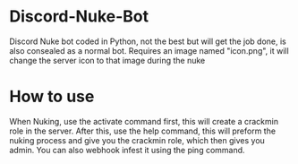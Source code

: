 # Discord-Nuke-Bot
Discord Nuke bot coded in Python, not the best but will get the job done, is also consealed as a normal bot.
Requires an image named "icon.png", it will change the server icon to that image during the nuke
# How to use
When Nuking, use the activate command first, this will create a crackmin role in the server.
After this, use the help command, this will preform the nuking process and give you the crackmin role, which then gives you admin.
You can also webhook infest it using the ping command.
